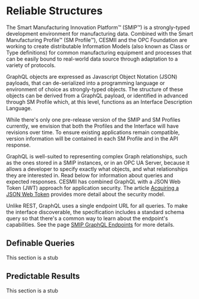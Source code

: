 # Reliable Structures
The Smart Manufacturing Innovation Platform™ (SMIP™) is a strongly-typed development environment for manufacturing data. Combined with the Smart Manufacturing Profile™ (SM Profile™), CESMII and the OPC Foundation are working to create distributable Information Models (also known as Class or Type definitions) for common manufacturing equipment and processes that can be easily bound to real-world data source through adaptation to a variety of protocols.

GraphQL objects are expressed as Javascript Object Notation (JSON) payloads, that can de-serialized into a programming language or environment of choice as strongly-typed objects. The structure of these objects can be derived from a GraphQL payload, or identified in advanced through SM Profile which, at this level, functions as an Interface Description Language.

While there's only one pre-release version of the SMIP and SM Profiles currently, we envision that both the Profiles and the Interface will have revisions over time. To ensure existing applications remain compatible, version information will be contained in each SM Profile and in the API response.

GraphQL is well-suited to representing complex Graph relationships, such as the ones stored in a SMIP instances, or in an OPC UA Server, because it allows a developer to specify exactly what objects, and what relationships they are interested in. Read below for information about queries and expected responses. CESMII has combined GraphQL with a JSON Web Token (JWT) approach for application security. The article [Acquiring a JSON Web Token](jwt.md) provides more detail about the security model.

Unlike REST, GraphQL uses a single endpoint URL for all queries. To make the interface discoverable, the specification includes a standard schema query so that there's a common way to learn about the endpoint's capabilities. See the page [SMIP GraphQL Endpoints](smip-graphql.md) for more details.

## Definable Queries
This section is a stub

## Predictable Results
This section is a stub